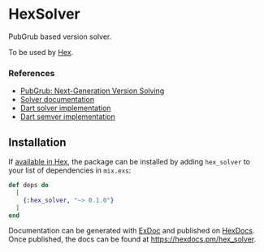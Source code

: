 # HexSolver

PubGrub based version solver.

To be used by [Hex](https://github.com/hexpm/hex).

### References

* [PubGrub: Next-Generation Version Solving](https://nex3.medium.com/pubgrub-2fb6470504f)
* [Solver documentation](https://github.com/dart-lang/pub/blob/master/doc/solver.md)
* [Dart solver implementation](https://github.com/dart-lang/pub)
* [Dart semver implementation](https://github.com/dart-lang/pub-semver)

## Installation

If [available in Hex](https://hex.pm/docs/publish), the package can be installed
by adding `hex_solver` to your list of dependencies in `mix.exs`:

```elixir
def deps do
  [
    {:hex_solver, "~> 0.1.0"}
  ]
end
```

Documentation can be generated with [ExDoc](https://github.com/elixir-lang/ex_doc)
and published on [HexDocs](https://hexdocs.pm). Once published, the docs can
be found at <https://hexdocs.pm/hex_solver>.

